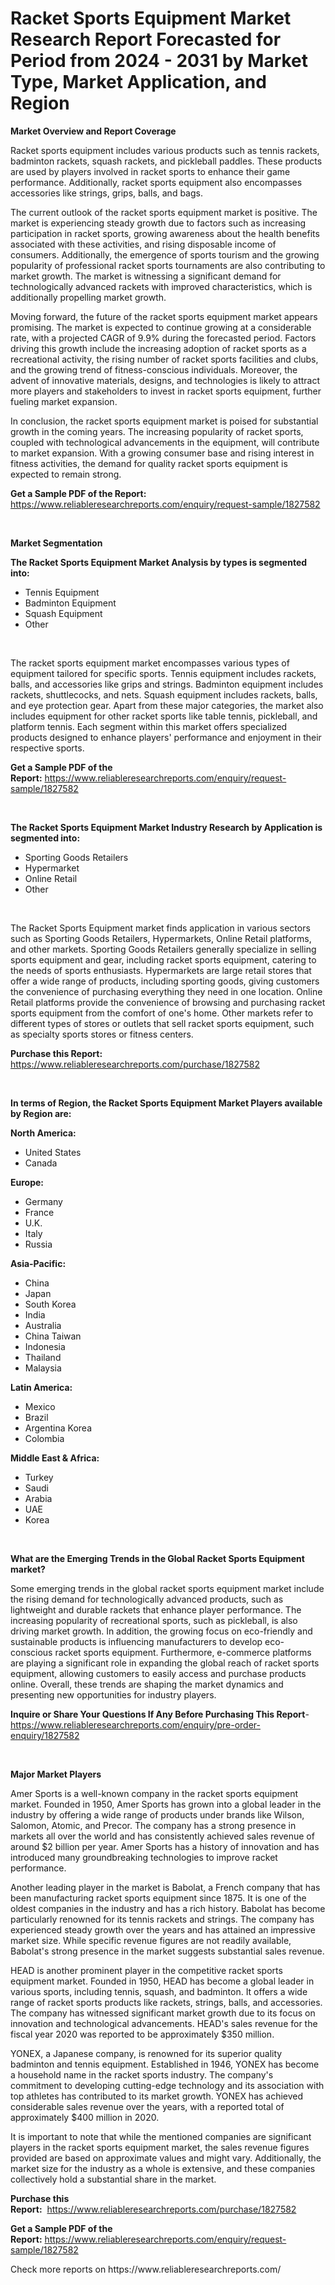 <p><h1>Racket Sports Equipment Market Research Report Forecasted for Period from 2024 -  2031 by Market Type, Market Application, and Region</h1></p><p><strong>Market Overview and Report Coverage</strong></p>
<p><p>Racket sports equipment includes various products such as tennis rackets, badminton rackets, squash rackets, and pickleball paddles. These products are used by players involved in racket sports to enhance their game performance. Additionally, racket sports equipment also encompasses accessories like strings, grips, balls, and bags.</p><p>The current outlook of the racket sports equipment market is positive. The market is experiencing steady growth due to factors such as increasing participation in racket sports, growing awareness about the health benefits associated with these activities, and rising disposable income of consumers. Additionally, the emergence of sports tourism and the growing popularity of professional racket sports tournaments are also contributing to market growth. The market is witnessing a significant demand for technologically advanced rackets with improved characteristics, which is additionally propelling market growth.</p><p>Moving forward, the future of the racket sports equipment market appears promising. The market is expected to continue growing at a considerable rate, with a projected CAGR of 9.9% during the forecasted period. Factors driving this growth include the increasing adoption of racket sports as a recreational activity, the rising number of racket sports facilities and clubs, and the growing trend of fitness-conscious individuals. Moreover, the advent of innovative materials, designs, and technologies is likely to attract more players and stakeholders to invest in racket sports equipment, further fueling market expansion.</p><p>In conclusion, the racket sports equipment market is poised for substantial growth in the coming years. The increasing popularity of racket sports, coupled with technological advancements in the equipment, will contribute to market expansion. With a growing consumer base and rising interest in fitness activities, the demand for quality racket sports equipment is expected to remain strong.</p></p>
<p><strong>Get a Sample PDF of the Report:</strong> <a href="https://www.reliableresearchreports.com/enquiry/request-sample/1827582">https://www.reliableresearchreports.com/enquiry/request-sample/1827582</a></p>
<p>&nbsp;</p>
<p><strong>Market Segmentation</strong></p>
<p><strong>The Racket Sports Equipment Market Analysis by types is segmented into:</strong></p>
<p><ul><li>Tennis Equipment</li><li>Badminton Equipment</li><li>Squash Equipment</li><li>Other</li></ul></p>
<p>&nbsp;</p>
<p><p>The racket sports equipment market encompasses various types of equipment tailored for specific sports. Tennis equipment includes rackets, balls, and accessories like grips and strings. Badminton equipment includes rackets, shuttlecocks, and nets. Squash equipment includes rackets, balls, and eye protection gear. Apart from these major categories, the market also includes equipment for other racket sports like table tennis, pickleball, and platform tennis. Each segment within this market offers specialized products designed to enhance players' performance and enjoyment in their respective sports.</p></p>
<p><strong>Get a Sample PDF of the Report:</strong>&nbsp;<a href="https://www.reliableresearchreports.com/enquiry/request-sample/1827582">https://www.reliableresearchreports.com/enquiry/request-sample/1827582</a></p>
<p>&nbsp;</p>
<p><strong>The Racket Sports Equipment Market Industry Research by Application is segmented into:</strong></p>
<p><ul><li>Sporting Goods Retailers</li><li>Hypermarket</li><li>Online Retail</li><li>Other</li></ul></p>
<p>&nbsp;</p>
<p><p>The Racket Sports Equipment market finds application in various sectors such as Sporting Goods Retailers, Hypermarkets, Online Retail platforms, and other markets. Sporting Goods Retailers generally specialize in selling sports equipment and gear, including racket sports equipment, catering to the needs of sports enthusiasts. Hypermarkets are large retail stores that offer a wide range of products, including sporting goods, giving customers the convenience of purchasing everything they need in one location. Online Retail platforms provide the convenience of browsing and purchasing racket sports equipment from the comfort of one's home. Other markets refer to different types of stores or outlets that sell racket sports equipment, such as specialty sports stores or fitness centers.</p></p>
<p><strong>Purchase this Report:</strong>&nbsp; <a href="https://www.reliableresearchreports.com/purchase/1827582">https://www.reliableresearchreports.com/purchase/1827582</a></p>
<p>&nbsp;</p>
<p><strong>In terms of Region, the Racket Sports Equipment Market Players available by Region are:</strong></p>
<p>
    <p> <strong> North America: </strong>
        <ul>
            <li>United States</li>
            <li>Canada</li>
        </ul>
        </p> 
    <p> <strong> Europe: </strong>
        <ul>
            <li>Germany</li>
            <li>France</li>
            <li>U.K.</li>
            <li>Italy</li>
            <li>Russia</li>
        </ul>
        </p> 
    <p> <strong> Asia-Pacific: </strong>
        <ul>
            <li>China</li>
            <li>Japan</li>
            <li>South Korea</li>
            <li>India</li>
            <li>Australia</li>
            <li>China Taiwan</li>
            <li>Indonesia</li>
            <li>Thailand</li>
            <li>Malaysia</li>
        </ul>
        </p> 
    <p> <strong> Latin America: </strong>
        <ul>
            <li>Mexico</li>
            <li>Brazil</li>
            <li>Argentina Korea</li>
            <li>Colombia</li>
        </ul>
        </p> 
    <p> <strong> Middle East & Africa: </strong>
        <ul>
            <li>Turkey</li>
            <li>Saudi</li>
            <li>Arabia</li>
            <li>UAE</li>
            <li>Korea</li>
        </ul>
    </p>
    </p>
<p>&nbsp;</p>
<p><strong>What are the Emerging Trends in the Global Racket Sports Equipment market?</strong></p>
<p><p>Some emerging trends in the global racket sports equipment market include the rising demand for technologically advanced products, such as lightweight and durable rackets that enhance player performance. The increasing popularity of recreational sports, such as pickleball, is also driving market growth. In addition, the growing focus on eco-friendly and sustainable products is influencing manufacturers to develop eco-conscious racket sports equipment. Furthermore, e-commerce platforms are playing a significant role in expanding the global reach of racket sports equipment, allowing customers to easily access and purchase products online. Overall, these trends are shaping the market dynamics and presenting new opportunities for industry players.</p></p>
<p><strong>Inquire or Share Your Questions If Any Before Purchasing This Report</strong>- <a href="https://www.reliableresearchreports.com/enquiry/pre-order-enquiry/1827582">https://www.reliableresearchreports.com/enquiry/pre-order-enquiry/1827582</a></p>
<p>&nbsp;</p>
<p><strong>Major Market Players</strong></p>
<p><p>Amer Sports is a well-known company in the racket sports equipment market. Founded in 1950, Amer Sports has grown into a global leader in the industry by offering a wide range of products under brands like Wilson, Salomon, Atomic, and Precor. The company has a strong presence in markets all over the world and has consistently achieved sales revenue of around $2 billion per year. Amer Sports has a history of innovation and has introduced many groundbreaking technologies to improve racket performance.</p><p>Another leading player in the market is Babolat, a French company that has been manufacturing racket sports equipment since 1875. It is one of the oldest companies in the industry and has a rich history. Babolat has become particularly renowned for its tennis rackets and strings. The company has experienced steady growth over the years and has attained an impressive market size. While specific revenue figures are not readily available, Babolat's strong presence in the market suggests substantial sales revenue.</p><p>HEAD is another prominent player in the competitive racket sports equipment market. Founded in 1950, HEAD has become a global leader in various sports, including tennis, squash, and badminton. It offers a wide range of racket sports products like rackets, strings, balls, and accessories. The company has witnessed significant market growth due to its focus on innovation and technological advancements. HEAD's sales revenue for the fiscal year 2020 was reported to be approximately $350 million.</p><p>YONEX, a Japanese company, is renowned for its superior quality badminton and tennis equipment. Established in 1946, YONEX has become a household name in the racket sports industry. The company's commitment to developing cutting-edge technology and its association with top athletes has contributed to its market growth. YONEX has achieved considerable sales revenue over the years, with a reported total of approximately $400 million in 2020.</p><p>It is important to note that while the mentioned companies are significant players in the racket sports equipment market, the sales revenue figures provided are based on approximate values and might vary. Additionally, the market size for the industry as a whole is extensive, and these companies collectively hold a substantial share in the market.</p></p>
<p><strong>Purchase this Report:</strong>&nbsp;&nbsp;<a href="https://www.reliableresearchreports.com/purchase/1827582">https://www.reliableresearchreports.com/purchase/1827582</a></p>
<p></p>
<p><strong>Get a Sample PDF of the Report:</strong>&nbsp;<a href="https://www.reliableresearchreports.com/enquiry/request-sample/1827582">https://www.reliableresearchreports.com/enquiry/request-sample/1827582</a></p>
<p>Check more reports on https://www.reliableresearchreports.com/</p>